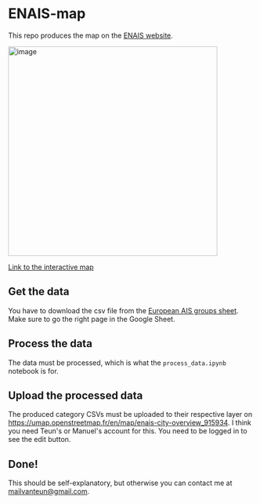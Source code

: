 # ENAIS-map
This repo produces the map on the [ENAIS website](https://enais.co/).

<img width="427" alt="image" src="https://umap.openstreetmap.fr/en/map/enais-map-of-european-groups_915934">

[Link to the interactive map](https://umap.openstreetmap.fr/en/map/enais-city-overview_915934)

## Get the data
You have to download the csv file from the [European AIS groups sheet](https://docs.google.com/spreadsheets/d/1nNLhqt2C2_BQgeez8H_-Oa-lwaHFA6sudBMy-TqXcjA/edit). Make sure to go the right page in the Google Sheet. 

## Process the data
The data must be processed, which is what the `process_data.ipynb` notebook is for. 

## Upload the processed data 
The produced category CSVs must be uploaded to their respective layer on https://umap.openstreetmap.fr/en/map/enais-city-overview_915934. I think you need Teun's or Manuel's account for this. You need to be logged in to see the edit button. 

## Done! 
This should be self-explanatory, but otherwise you can contact me at mailvanteun@gmail.com. 

